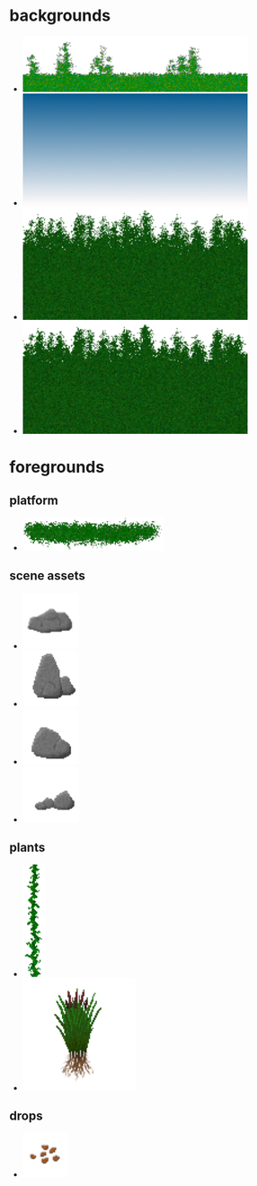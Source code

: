 # backgrounds
* ![](background-grass_L.png)
* ![](background-sky_L.png)
* ![](background-tree1_L.png)
* ![](background-tree2_L.png)
# foregrounds
## platform
* ![](foreground-platform_L.png)
## scene assets
* ![](foreground-rock1_L.png)
* ![](foreground-rock2_L.png)
* ![](foreground-rock3_L.png)
* ![](foreground-rock4_L.png)
## plants
* ![](foreground-vine1_L.png)
* ![](foreground-cattail1_L.png)
## drops
* ![](foreground-seeds1_L.png)
